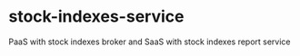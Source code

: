 stock-indexes-service
=====================

PaaS with stock indexes broker and SaaS with stock indexes report service
